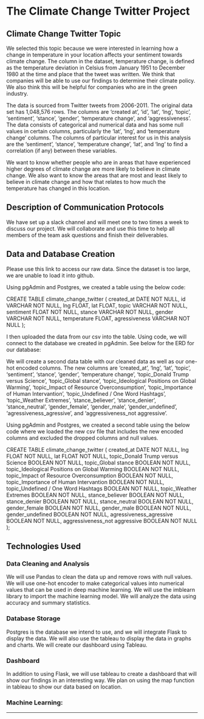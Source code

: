 # The Climate Change Twitter Project


## Climate Change Twitter Topic

We selected this topic because we were interested in learning how a change in temperature in your location affects your sentiment towards climate change. The column in the dataset, temperature change, is defined as the temperature deviation in Celsius from January 1951 to December 1980 at the time and place that the tweet was written. We think that companies will be able to use our findings to determine their climate policy. We also think this will be helpful for companies who are in the green industry. 

The data is sourced from Twitter tweets from 2006-2011. The original data set has 1,048,576 rows. The columns are ‘created at’, ‘id’, ‘lat’, ‘lng’, ‘topic’, ‘sentiment’, ‘stance’, ‘gender’, ‘temperature change’, and ‘aggressiveness’. The data consists of categorical and numerical data and has some null values in certain columns, particularly the ‘lat’, ‘lng’, and ‘temperature change’ columns. The columns of particular interest for us in this analysis are the ‘sentiment’, ‘stance’, ‘temperature change’, ‘lat’, and ‘lng’ to find a correlation (if any) between these variables.

We want to know whether people who are in areas that have experienced higher degrees of climate change are more likely to believe in climate change. We also want to know the areas that are most and least likely to believe in climate change and how that relates to how much the temperature has changed in this location.


## Description of Communication Protocols
We have set up a slack channel and will meet one to two times a week to discuss our project. We will collaborate and use this time to help all members of the team ask questions and finish their deliverables. 


## Data and Database Creation 

Please use this link to access our raw data. Since the dataset is too large, we are unable to load it into github.

Using pgAdmin and Postgres, we created a table using the below code:

CREATE TABLE climate_change_twitter (
    created_at DATE NOT NULL, 
    id VARCHAR NOT NULL,
    lng FLOAT,
    lat FLOAT, 
    topic VARCHAR NOT NULL,
    sentiment FLOAT NOT NULL,
    stance VARCHAR NOT NULL,
    gender VARCHAR NOT NULL,
    temperature FLOAT,
    agressiveness VARCHAR NOT NULL
);

I then uploaded the data from our csv into the table. Using code, we will connect to the database we created in pgAdmin. See below for the ERD for our database:


We will create a second data table with our cleaned data as well as our one-hot encoded columns.  The new columns are ‘created_at’, ‘lng’, ‘lat’, ‘topic’, ‘sentiment’, ‘stance’, ‘gender’, ‘temperature change’, ‘topic_Donald Trump versus Science’, ‘topic_Global stance’, ‘topic_Ideological Positions on Global Warming’, ‘topic_Impact of Resource Overconsumption’, ‘topic_Importance of Human Intervantion’, ‘topic_Undefined / One Word Hashtags’, ‘topic_Weather Extremes’, ‘stance_believer’, ‘stance_denier’, ‘stance_neutral’, ‘gender_female’, ‘gender_male’, ‘gender_undefined’, ‘agressiveness_agressive’, and ‘aggressiveness_not aggressive’.

Using pgAdmin and Postgres, we created a second table using the below code where we loaded the new csv file that includes the new encoded columns and excluded the dropped columns and null values.

CREATE TABLE climate_change_twitter (
    created_at DATE NOT NULL, 
    lng FLOAT NOT NULL,
    lat FLOAT NOT NULL, 
    topic_Donald Trump versus Science BOOLEAN NOT NULL,
topic_Global stance BOOLEAN NOT NULL,
topic_Ideological Positions on Global Warming BOOLEAN NOT NULL,
topic_Impact of Resource Overconsumption BOOLEAN NOT NULL,
topic_Importance of Human Intervantion BOOLEAN NOT NULL,
topic_Undefined / One Word Hashtags BOOLEAN NOT NULL,
topic_Weather Extremes BOOLEAN NOT NULL,
stance_believer BOOLEAN NOT NULL,
stance_denier BOOLEAN NOT NULL,
stance_neutral BOOLEAN NOT NULL,
gender_female BOOLEAN NOT NULL,
gender_male BOOLEAN NOT NULL,
gender_undefined BOOLEAN NOT NULL,
agressiveness_agressive BOOLEAN NOT NULL,
aggressiveness_not aggressive BOOLEAN NOT NULL
);

## Technologies Used

### Data Cleaning and Analysis
We will use Pandas to clean the data up and remove rows with null values. We will use one-hot encoder to make categorical values into numerical values that can be used in deep machine learning. We will use the imblearn library to import the machine learning model. We will analyze the data using accuracy and summary statistics.

### Database Storage

Postgres is the database we intend to use, and we will integrate Flask to display the data. We will also use the tableau to display the data in graphs and charts. We will create our dashboard using Tableau.

### Dashboard

In addition to using Flask, we will use tableau to create a dashboard that will show our findings in an interesting way. We plan on using the map function in tableau to show our data based on location.


### Machine Learning:
****

